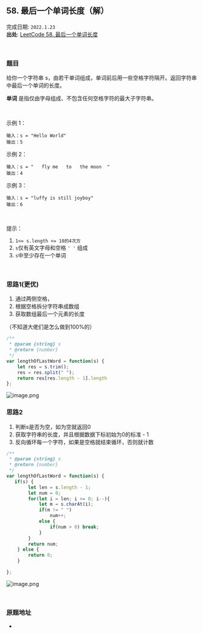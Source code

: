 ## 58. 最后一个单词长度（解）


完成日期: `2022.1.23`<br/>
**出处**: [LeetCode 58. 最后一个单词长度](https://leetcode-cn.com/problems/length-of-last-word/)

<br/>


### 题目

给你一个字符串 s，由若干单词组成，单词前后用一些空格字符隔开。返回字符串中最后一个单词的长度。

**单词** 是指仅由字母组成、不包含任何空格字符的最大子字符串。

<br/>

示例 1：
```
输入：s = "Hello World"
输出：5
```

示例 2：
```
输入：s = "   fly me   to   the moon  "
输出：4
```

示例 3：
```
输入：s = "luffy is still joyboy"
输出：6
```

<br/>

提示：

1. `1<= s.length <= 10的4次方`
2. `s`仅有英文字母和空格 `' '` 组成
3. `s`中至少存在一个单词

<br/>

### 思路1(更优)
1. 通过两侧空格，
2. 根据空格拆分字符串成数组
3. 获取数组最后一个元素的长度

（不知道大佬们是怎么做到100%的）

```js
/**
 * @param {string} s
 * @return {number}
 */
var lengthOfLastWord = function(s) {
    let res = s.trim();
    res = res.split(" ");
    return res[res.length - 1].length
};
```
![image.png](https://pic.leetcode-cn.com/1642993536-HWZSKi-image.png)

### 思路2
1. 判断s是否为空，如为空就返回0
2. 获取字符串的长度，并且根据数据下标初始为0的标准 - 1
3. 反向循环每一个字符，如果是空格就结束循环，否则就计数

```js
/**
 * @param {string} s
 * @return {number}
 */
var lengthOfLastWord = function(s) {
   if(s) {
        let len = s.length - 1;
        let num = 0;
        for(let i = len; i >= 0; i--){
            let m = s.charAt(i);
            if(m != " ")
                num++;
            else {
                if(num > 0) break;
            }
        }
        return num;
    } else {
        return 0;
    }
    
};
```
![image.png](https://pic.leetcode-cn.com/1642994730-UMSCRQ-image.png)

<br/>

### 原题地址
* 